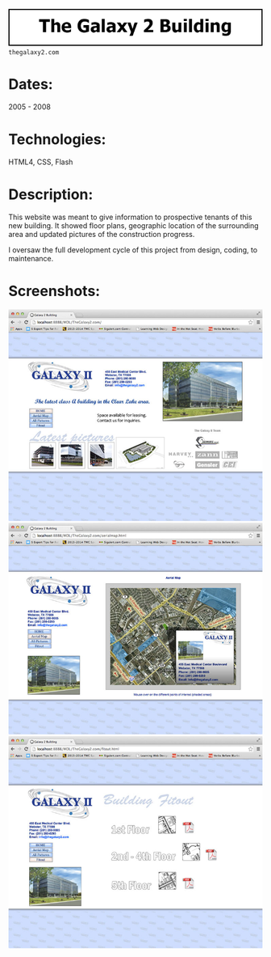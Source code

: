 ![Title](github/github_title_g2.gif)  
`thegalaxy2.com`  

# Dates:  
2005 - 2008  
# Technologies:  
HTML4, CSS, Flash
# Description:  
This website was meant to give information to prospective tenants of this new building. It showed floor plans, geographic location of the surrounding area and updated pictures of the construction progress.  

I oversaw the full development cycle of this project from design, coding, to maintenance.  
# Screenshots:
![Screenshot](github/github_screenshot_g2a.jpg)  
![Screenshot](github/github_screenshot_g2d.jpg)  
![Screenshot](github/github_screenshot_g2c.jpg)  
